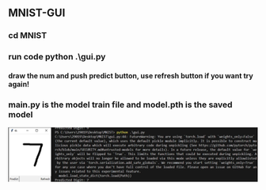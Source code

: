 ## MNIST-GUI

### cd MNIST
### run code python .\gui.py
#### draw the num and push predict button, use refresh button if you want try again! 
### main.py is the model train file and model.pth is the saved model

![ImgTutorial](./image.png)